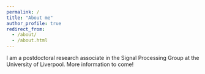 ```yaml
---
permalink: /
title: "About me"
author_profile: true
redirect_from: 
  - /about/
  - /about.html
---
```


I am a postdoctoral research associate in the Signal Processing Group at the University of Liverpool. More information to come!
